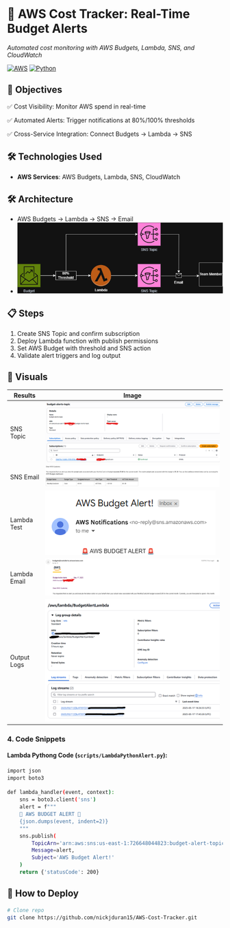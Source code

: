 # 🔔 AWS Cost Tracker: Real-Time Budget Alerts  
*Automated cost monitoring with AWS Budgets, Lambda, SNS, and CloudWatch*  

[![AWS](https://img.shields.io/badge/AWS-FF9900?logo=amazonaws&logoColor=white)](https://aws.amazon.com) 
[![Python](https://img.shields.io/badge/Python-3.12-3776AB?logo=python)](https://python.org)

## 📌 Objectives
✅ Cost Visibility: Monitor AWS spend in real-time

✅ Automated Alerts: Trigger notifications at 80%/100% thresholds

✅ Cross-Service Integration: Connect Budgets → Lambda → SNS

## 🛠️ Technologies Used
- **AWS Services**: AWS Budgets, Lambda, SNS, CloudWatch

## 🛠️ Architecture
- AWS Budgets → Lambda → SNS → Email
- ![Architecture](diagram/CostTracker_Diagram.png)

## 📋 Steps
1. Create SNS Topic and confirm subscription
2. Deploy Lambda function with publish permissions
3. Set AWS Budget with threshold and SNS action
4. Validate alert triggers and log output

## 📸 Visuals
| Results | Image |
|-------------|-------|
| SNS Topic | ![Alert](images/Topic.png) |
| SNS Email | ![Alert](images/AWSBudgetSNS.png) |
| Lambda Test | ![Alert](images/LambdaEmail.png) |
| Lambda Email | ![Alert](images/AWSBudgetLambda.png) |
| Output Logs | ![Alert](images/CloudwatchLog_Lambda.png) |

### **4. Code Snippets**
#### **Lambda Pythong Code** (`scripts/LambdaPythonAlert.py`):
```bash
import json
import boto3

def lambda_handler(event, context):
    sns = boto3.client('sns')
    alert = f"""
    🚨 AWS BUDGET ALERT 🚨
    {json.dumps(event, indent=2)}
    """
    sns.publish(
        TopicArn='arn:aws:sns:us-east-1:726648044823:budget-alert-topic',
        Message=alert,
        Subject='AWS Budget Alert!'
    )
    return {'statusCode': 200}
```

## 🚀 How to Deploy
```bash
# Clone repo
git clone https://github.com/nickjduran15/AWS-Cost-Tracker.git
